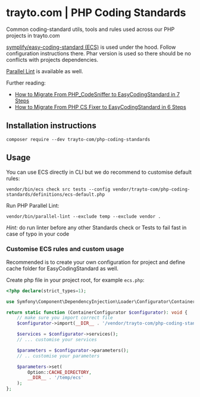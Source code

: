 # trayto.com | PHP Coding Standards

Common coding-standard utils, tools and rules used across our PHP projects in trayto.com

[symplify/easy-coding-standard (ECS)](https://github.com/symplify/easy-coding-standard) is used under the hood.
Follow configuration instructions there. Phar version is used so there should be no conflicts with projects dependencies.

[Parallel Lint](https://github.com/php-parallel-lint/PHP-Parallel-Lint) is available as well.

Further reading:
- [How to Migrate From PHP_CodeSniffer to EasyCodingStandard in 7 Steps](https://tomasvotruba.com/blog/2018/06/04/how-to-migrate-from-php-code-sniffer-to-easy-coding-standard/#comment-4086561141)
- [How to Migrate From PHP CS Fixer to EasyCodingStandard in 6 Steps](https://tomasvotruba.com/blog/2018/06/07/how-to-migrate-from-php-cs-fixer-to-easy-coding-standard/)

## Installation instructions

```
composer require --dev trayto-com/php-coding-standards
```

## Usage

You can use ECS directly in CLI but we do recommend to customise default rules:
```
vendor/bin/ecs check src tests --config vendor/trayto-com/php-coding-standards/definitions/ecs-default.php
```

Run PHP Parallel Lint:
```
vendor/bin/parallel-lint --exclude temp --exclude vendor .
```
*Hint:* do run linter before any other Standards check or Tests to fail fast in case of typo in your code

### Customise ECS rules and custom usage

Recommended is to create your own configuration for project and define cache folder for EasyCodingStandard as well.

 Create php file in your project root, for example `ecs.php`:
```php
<?php declare(strict_types=1);

use Symfony\Component\DependencyInjection\Loader\Configurator\ContainerConfigurator;

return static function (ContainerConfigurator $configurator): void {
    // make sure you import correct file
	$configurator->import(__DIR__ . '/vendor/trayto-com/php-coding-standards/definitions/ecs-default.php');

	$services = $configurator->services();
	// ... customise your services

	$parameters = $configurator->parameters();
	// .. customise your parameters

	$parameters->set(
		Option::CACHE_DIRECTORY,
		__DIR__ . '/temp/ecs'
	);
};
```
